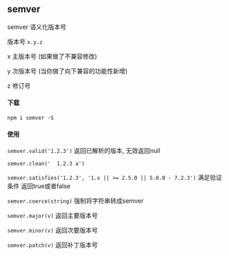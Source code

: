## semver

semver 语义化版本号

版本号 `x.y.z`

x 主版本号  (如果做了不兼容修改)

y 次版本号 (当你做了向下兼容的功能性新增)

z  修订号 

#### 下载

`npm i semver -S`

#### 使用

`semver.valid('1.2.3')`    返回已解析的版本, 无效返回null

`semver.clean('  1.2.3 a')`   

`semver.satisfies('1.2.3', '1.x || >= 2.5.0 || 5.0.0 - 7.2.3')`   满足验证条件 返回true或者false

`semver.coerce(string)` 强制将字符串转成semver

`semver.major(v)`	 返回主要版本号

`semver.minor(v)`    返回次要版本号

`semver.patch(v)`     返回补丁版本号



